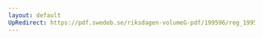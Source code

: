 ```yaml
---
layout: default
UpRedirect: https://pdf.swedeb.se/riksdagen-volumeG-pdf/199596/reg_199596_NU/reg_199596_NU_0010.pdf
---
```

